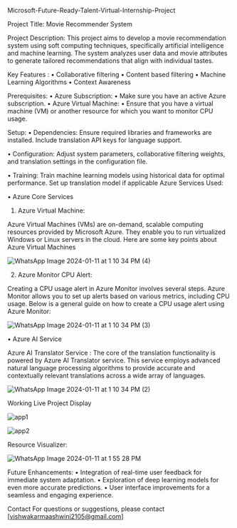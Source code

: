 Microsoft-Future-Ready-Talent-Virtual-Internship-Project

Project Title: Movie Recommender System

Project Description:
This project aims to develop a movie recommendation system using soft computing 
techniques, specifically artificial intelligence and machine learning. The system analyzes 
user data and movie attributes to generate tailored recommendations that align with 
individual tastes.

Key Features :
• Collaborative filtering 
• Content based filtering
• Machine Learning Algorithms
• Context Awareness

Prerequisites:
• Azure Subscription:
• Make sure you have an active Azure subscription.
• Azure Virtual Machine:
• Ensure that you have a virtual machine (VM) or another resource for 
which you want to monitor CPU usage.

Setup:
• Dependencies:
Ensure required libraries and frameworks are installed.
 Include translation API keys for language support.
 
• Configuration:
Adjust system parameters, collaborative filtering weights, and translation settings 
in the configuration file.

• Training:
Train machine learning models using historical data for optimal performance.
 Set up translation model if applicable
Azure Services Used:

• Azure Core Services

1. Azure Virtual Machine:
 
Azure Virtual Machines (VMs) are on-demand, scalable computing 
resources provided by Microsoft Azure. They enable you to run virtualized 
Windows or Linux servers in the cloud. Here are some key points about Azure 
Virtual Machines

![WhatsApp Image 2024-01-11 at 1 10 34 PM (4)](https://github.com/nehashelar77/Movie-Recommender-System/assets/156163007/8d3325d3-9be7-4a64-8521-7e64e1cb549b)



2. Azure Monitor CPU Alert:

Creating a CPU usage alert in Azure Monitor involves several steps. Azure Monitor 
allows you to set up alerts based on various metrics, including CPU usage. Below is a 
general guide on how to create a CPU usage alert using Azure Monitor:

![WhatsApp Image 2024-01-11 at 1 10 34 PM (3)](https://github.com/nehashelar77/Movie-Recommender-System/assets/156163007/a8bd6358-53b4-413a-81db-711cc9d9b569)

• Azure AI Service

Azure AI Translator Service :
The core of the translation functionality is powered by Azure AI Translator service. This 
service employs advanced natural language processing algorithms to provide accurate 
and contextually relevant translations across a wide array of languages.

![WhatsApp Image 2024-01-11 at 1 10 34 PM (2)](https://github.com/nehashelar77/Movie-Recommender-System/assets/156163007/b2405fcf-2d34-4e64-bd35-f10ac9027160)

Working Live Project Display

![app1](https://github.com/ashu2114/Movie-Recommender-System/assets/151042619/62b50cd7-8aea-46df-91f1-95de4867304e)

![app2](https://github.com/ashu2114/Movie-Recommender-System/assets/151042619/aaf08cdc-1556-4f07-bb10-d4ce3cb55903)


Resource Visualizer:


![WhatsApp Image 2024-01-11 at 1 55 28 PM](https://github.com/nehashelar77/Movie-Recommender-System/assets/156163007/4caa3752-2e3a-4620-894c-137951d821fb)

Future Enhancements:
• Integration of real-time user feedback for immediate system adaptation.
• Exploration of deep learning models for even more accurate predictions.
• User interface improvements for a seamless and engaging experience.

Contact
For questions or suggestions, please contact [vishwakarmaashwini2105@gmail.com]
